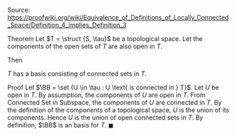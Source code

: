 # 

Source: https://proofwiki.org/wiki/Equivalence_of_Definitions_of_Locally_Connected_Space/Definition_4_implies_Definition_3

Theorem
Let $T = \struct {S, \tau}$ be a topological space. 
Let the components of the open sets of $T$ are also open in $T$.

Then

$T$ has a basis consisting of connected sets in $T$.


Proof
Let $\BB = \set {U \in \tau : U \text{ is connected in } T}$.
Let $U$ be open in $T$.
By assumption, the components of $U$ are open in $T$.
From Connected Set in Subspace, the components of $U$ are connected in $T$.
By the definition of the components of a topological space, $U$ is the union of its components.
Hence $U$ is the union of open connected sets in $T$.
By definition, $\BB$ is an basis for $T$.
$\blacksquare$





